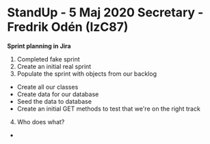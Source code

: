 # StandUp - 5 Maj 2020          Secretary - Fredrik Odén (IzC87)

**Sprint planning in Jira**

1. Completed fake sprint
2. Create an initial real sprint
3. Populate the sprint with objects from our backlog
* Create all our classes
* Create data for our database
* Seed the data to database
* Create an initial GET methods to test that we're on the right track
4. Who does what?
*

